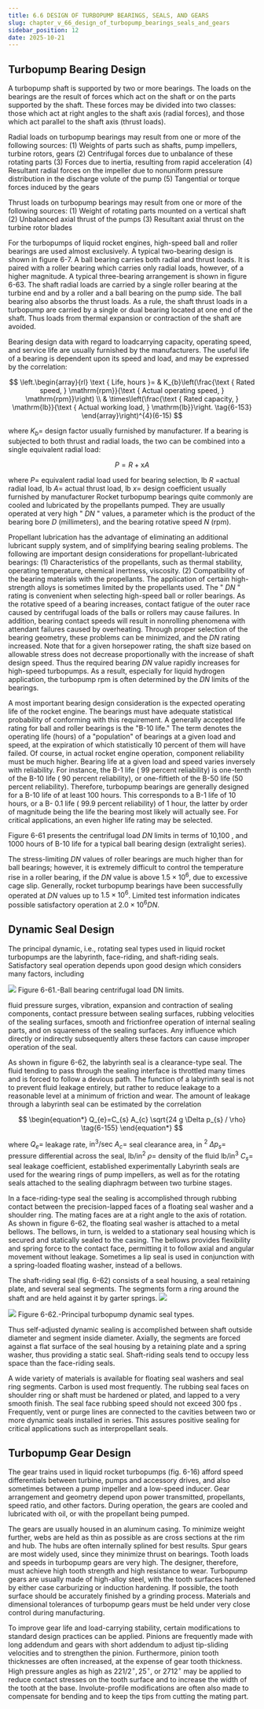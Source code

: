 ```yaml
---
title: 6.6 DESIGN OF TURBOPUMP BEARINGS, SEALS, AND GEARS
slug: chapter_v_66_design_of_turbopump_bearings_seals_and_gears
sidebar_position: 12
date: 2025-10-21
---
```


## Turbopump Bearing Design

A turbopump shaft is supported by two or more bearings. The loads on the bearings are the
result of forces which act on the shaft or on the parts supported by the shaft. These forces may be divided into two classes: those which act at right angles to the shaft axis (radial forces), and those which act parallel to the shaft axis (thrust loads).

Radial loads on turbopump bearings may result from one or more of the following sources:
(1) Weights of parts such as shafts, pump impellers, turbine rotors, gears
(2) Centrifugal forces due to unbalance of these rotating parts
(3) Forces due to inertia, resulting from rapid acceleration
(4) Resultant radial forces on the impeller due to nonuniform pressure distribution in the discharge volute of the pump
(5) Tangential or torque forces induced by the gears

Thrust loads on turbopump bearings may result from one or more of the following sources:
(1) Weight of rotating parts mounted on a vertical shaft
(2) Unbalanced axial thrust of the pumps
(3) Resultant axial thrust on the turbine rotor blades

For the turbopumps of liquid rocket engines, high-speed ball and roller bearings are used almost exclusively. A typical two-bearing design is shown in figure 6-7. A ball bearing carries both radial and thrust loads. It is paired with a roller bearing which carries only radial loads, however, of a higher magnitude. A typical three-bearing arrangement is shown in figure 6-63. The shaft radial loads are carried by a single roller bearing at the turbine end and by a roller and a ball bearing on the pump side. The ball bearing also absorbs the thrust loads. As a rule, the shaft thrust loads in a turbopump are carried by a single or dual bearing located at one end of the shaft. Thus loads from thermal expansion or contraction of the shaft are avoided.

Bearing design data with regard to loadcarrying capacity, operating speed, and service life are usually furnished by the manufacturers. The useful life of a bearing is dependent upon its speed and load, and may be expressed by the correlation:

$$
\left.\begin{array}{rl}
\text { Life, hours }= & K_{b}\left(\frac{\text { Rated speed, } \mathrm{rpm}}{\text { Actual operating speed, } \mathrm{rpm}}\right) \\
& \times\left(\frac{\text { Rated capacity, } \mathrm{lb}}{\text { Actual working load, } \mathrm{lb}}\right. \tag{6-153}
\end{array}\right)^{4}(6-15)
$$

where $K_{b}=$ design factor usually furnished by manufacturer.
If a bearing is subjected to both thrust and radial loads, the two can be combined into a single equivalent radial load:

$$
\begin{equation*}
P=R+\mathrm{x} A \tag{6-154}
\end{equation*}
$$

where
$P=$ equivalent radial load used for bearing selection, lb
$R$ =actual radial load, lb
$A=$ actual thrust load, lb
$x=$ design coefficient usually furnished by manufacturer
Rocket turbopump bearings quite commonly are cooled and lubricated by the propellants pumped. They are usually operated at very high " $D N$ " values, a parameter which is the product of the bearing bore $D$ (millimeters), and the bearing rotative speed $N$ (rpm).

Propellant lubrication has the advantage of eliminating an additional lubricant supply system, and of simplifying bearing sealing problems. The following are important design considerations for propellant-lubricated bearings:
(1) Characteristics of the propellants, such as thermal stability, operating temperature, chemical inertness, viscosity.
(2) Compatibility of the bearing materials with the propellants. The application of certain high-strength alloys is sometimes limited by the propellants used.
The " $D N$ " rating is convenient when selecting high-speed ball or roller bearings. As the rotative speed of a bearing increases, contact fatigue of the outer race caused by centrifugal loads of the balls or rollers may cause failures. In addition, bearing contact speeds will result in nonrolling phenomena with attendant failures caused by overheating. Through proper selection of the bearing geometry, these problems can be minimized, and the $D N$ rating increased. Note that for a given horsepower rating, the shaft size based on allowable stress does not decrease
proportionally with the increase of shaft design speed. Thus the required bearing $D N$ value rapidly increases for high-speed turbopumps. As a result, especially for liquid hydrogen application, the turbopump rpm is often determined by the $D N$ limits of the bearings.

A most important bearing design consideration is the expected operating life of the rocket engine. The bearings must have adequate statistical probability of conforming with this requirement. A generally accepted life rating for ball and roller bearings is the "B-10 life." The term denotes the operating life (hours) of a "population" of bearings at a given load and speed, at the expiration of which statistically 10 percent of them will have failed. Of course, in actual rocket engine operation, component reliability must be much higher. Bearing life at a given load and speed varies inversely with reliability. For instance, the B-1 life ( 99 percent reliability) is one-tenth of the B-10 life ( 90 percent reliability), or one-fiftieth of the B-50 life (50 percent reliability). Therefore, turbopump bearings are generally designed for a B-10 life of at least 100 hours. This corresponds to a B-1 life of 10 hours, or a B- 0.1 life ( 99.9 percent reliability) of 1 hour, the latter by order of magnitude being the life the bearing most likely will actually see. For critical applications, an even higher life rating may be selected.

Figure 6-61 presents the centrifugal load $D N$ limits in terms of 10,100 , and 1000 hours of B-10 life for a typical ball bearing design (extralight series).

The stress-limiting $D N$ values of roller bearings are much higher than for ball bearings; however, it is extremely difficult to control the temperature rise in a roller bearing, if the $D N$ value is above $1.5 \times 10^{6}$, due to excessive cage slip. Generally, rocket turbopump bearings have been successfully operated at $D N$ values up to $1.5 \times 10^{6}$. Limited test information indicates possible satisfactory operation at $2.0 \times 10^{6} D N$.

## Dynamic Seal Design

The principal dynamic, i.e., rotating seal types used in liquid rocket turbopumps are the labyrinth, face-riding, and shaft-riding seals. Satisfactory seal operation depends upon good design which considers many factors, including

![](/img/DLPRE/image_200.jpg)
Figure 6-61.-Ball bearing centrifugal load DN limits.

fluid pressure surges, vibration, expansion and contraction of sealing components, contact pressure between sealing surfaces, rubbing velocities of the sealing surfaces, smooth and frictionfree operation of internal sealing parts, and on squareness of the sealing surfaces. Any influence which directly or indirectly subsequently alters these factors can cause improper operation of the seal.

As shown in figure 6-62, the labyrinth seal is a clearance-type seal. The fluid tending to pass through the sealing interface is throttled many times and is forced to follow a devious path. The function of a labyrinth seal is not to prevent fluid leakage entirely, but rather to reduce leakage to a reasonable level at a minimum of friction and wear. The amount of leakage through a labyrinth seal can be estimated by the correlation

$$
\begin{equation*}
Q_{e}=C_{s} A_{c} \sqrt{24 g \Delta p_{s} / \rho} \tag{6-155}
\end{equation*}
$$

where
$Q_{e}=$ leakage rate, $\mathrm{in}^{3} / \mathrm{sec}$
$A_{c}=$ seal clearance area, in ${ }^{2}$
$\Delta p_{s}=$ pressure differential across the seal, $\mathrm{lb} / \mathrm{in}^{2}$
$\rho=$ density of the fluid $\mathrm{lb} / \mathrm{in}^{3}$
$C_{s}=$ seal leakage coefficient, established experimentally
Labyrinth seals are used for the wearing rings of pump impellers, as well as for the rotating seals attached to the sealing diaphragm between two turbine stages.

In a face-riding-type seal the sealing is accomplished through rubbing contact between the precision-lapped faces of a floating seal washer and a shoulder ring. The mating faces are at a right angle to the axis of rotation. As shown in figure 6-62, the floating seal washer is attached to a metal bellows. The bellows, in turn, is welded to a stationary seal housing which is secured and statically sealed to the casing. The bellows provides flexibility and spring force to the contact face, permitting it to follow axial and angular movement without leakage. Sometimes a lip seal is used in conjunction with a spring-loaded floating washer, instead of a bellows.

The shaft-riding seal (fig. 6-62) consists of a seal housing, a seal retaining plate, and several seal segments. The segments form a ring around the shaft and are held against it by garter springs.
![](/img/DLPRE/image_201.jpg)

![](/img/DLPRE/image_202.jpg)
Figure 6-62.-Principal turbopump dynamic seal types.

Thus self-adjusted dynamic sealing is accomplished between shaft outside diameter and segment inside diameter. Axially, the segments are forced against a flat surface of the seal housing by a retaining plate and a spring washer, thus providing a static seal. Shaft-riding seals tend to occupy less space than the face-riding seals.

A wide variety of materials is available for floating seal washers and seal ring segments. Carbon is used most frequently. The rubbing seal faces on shoulder ring or shaft must be hardened or plated, and lapped to a very smooth finish. The seal face rubbing speed should not exceed 300 fps . Frequently, vent or purge lines are connected to the cavities between two or more dynamic seals installed in series. This assures positive sealing for critical applications such as interpropellant seals.

## Turbopump Gear Design

The gear trains used in liquid rocket turbopumps (fig. 6-16) afford speed differentials between turbine, pumps and accessory drives, and also sometimes between a pump impeller and a
low-speed inducer. Gear arrangement and geometry depend upon power transmitted, propellants, speed ratio, and other factors. During operation, the gears are cooled and lubricated with oil, or with the propellant being pumped.

The gears are usually housed in an aluminum casing. To minimize weight further, webs are held as thin as possible as are cross sections at the rim and hub. The hubs are often internally splined for best results. Spur gears are most widely used, since they minimize thrust on bearings. Tooth loads and speeds in turbopump gears are very high. The designer, therefore, must achieve high tooth strength and high resistance to wear. Turbopump gears are usually made of high-alloy steel, with the tooth surfaces hardened by either case carburizing or induction hardening. If possible, the tooth surface should be accurately finished by a grinding process. Materials and dimensional tolerances of turbopump gears must be held under very close control during manufacturing.

To improve gear life and load-carrying stability, certain modifications to standard design practices can be applied. Pinions are frequently
made with long addendum and gears with short addendum to adjust tip-sliding velocities and to strengthen the pinion. Furthermore, pinion tooth thicknesses are often increased, at the expense of gear tooth thickness. High pressure angles as high as $221 / 2^{\circ}, 25^{\circ}$, or $2712^{\circ}$ may be applied to reduce contact stresses on the tooth surface and to increase the width of the tooth at the base. Involute-profile modifications are often also made to compensate for bending and to keep the tips from cutting the mating part.